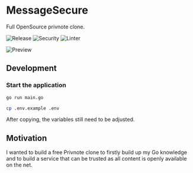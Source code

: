 # MessageSecure
Full OpenSource privnote clone. 

![Release](https://img.shields.io/github/release/alexohneander/MessageSecure.svg)
![Security](https://github.com/alexohneander/MessageSecure/workflows/CodeQL/badge.svg)
![Linter](https://github.com/alexohneander/MessageSecure/workflows/Linter/badge.svg)

![Preview](https://i.imgur.com/YKcoapx.png "MessageSecure Preview")


## Development

### Start the application 

```bash
go run main.go
```

```bash
cp .env.example .env
```
After copying, the variables still need to be adjusted.

## Motivation

I wanted to build a free Privnote clone to firstly build up my Go knowledge and to build a service that can be trusted as all content is openly available on the net.

